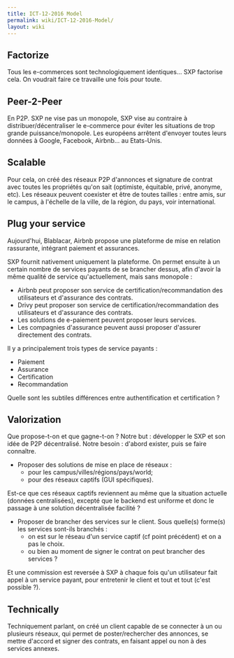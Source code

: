 ```yaml
---
title: ICT-12-2016 Model
permalink: wiki/ICT-12-2016-Model/
layout: wiki
---
```


Factorize
---------

Tous les e-commerces sont technologiquement identiques... SXP factorise
cela. On voudrait faire ce travaille une fois pour toute.

Peer-2-Peer
-----------

En P2P. SXP ne vise pas un monopole, SXP vise au contraire à
distribuer/décentraliser le e-commerce pour éviter les situations de
trop grande puissance/monopole. Les européens arrêtent d'envoyer toutes
leurs données à Google, Facebook, Airbnb... au Etats-Unis.

Scalable
--------

Pour cela, on créé des réseaux P2P d'annonces et signature de contrat
avec toutes les propriétés qu'on sait (optimiste, équitable, privé,
anonyme, etc). Les réseaux peuvent coexister et être de toutes tailles :
entre amis, sur le campus, à l'échelle de la ville, de la région, du
pays, voir international.

Plug your service
-----------------

Aujourd'hui, Blablacar, Airbnb propose une plateforme de mise en
relation rassurante, intégrant paiement et assurances.

SXP fournit nativement uniquement la plateforme. On permet ensuite à un
certain nombre de services payants de se brancher dessus, afin d'avoir
la même qualité de service qu'actuellement, mais sans monopole :

-   Airbnb peut proposer son service de certification/recommandation des
    utilisateurs et d'assurance des contrats.
-   Drivy peut proposer son service de certification/recommandation des
    utilisateurs et d'assurance des contrats.
-   Les solutions de e-⁠paiement peuvent proposer leurs services.
-   Les compagnies d'assurance peuvent aussi proposer d'assurer
    directement des contrats.

Il y a principalement trois types de service payants :

-   Paiement
-   Assurance
-   Certification
-   Recommandation

Quelle sont les subtiles différences entre authentification et
certification ?

Valorization
------------

Que propose-t-on et que gagne-t-on ? Notre but : développer le SXP et
son idée de P2P décentralisé. Notre besoin : d'abord exister, puis se
faire connaître.

-   Proposer des solutions de mise en place de réseaux :
    -   pour les campus/⁠villes/⁠régions/⁠pays/⁠world;
    -   pour des réseaux captifs (GUI spécifiques).

Est-ce que ces réseaux captifs reviennent au même que la situation
actuelle (données centralisées), excepté que le backend est uniforme et
donc le passage à une solution décentralisée facilité ?

-   Proposer de brancher des services sur le client. Sous quelle(s)
    forme(s) les services sont-ils branchés :
    -   on est sur le réseau d'un service captif (cf point précédent) et
        on a pas le choix.
    -   ou bien au moment de signer le contrat on peut brancher des
        services ?

Et une commission est reversée à SXP à chaque fois qu'un utilisateur
fait appel à un service payant, pour entretenir le client et tout et
tout (c'est possible ?).

Technically
-----------

Techniquement parlant, on créé un client capable de se connecter à un ou
plusieurs réseaux, qui permet de poster/rechercher des annonces, se
mettre d'accord et signer des contrats, en faisant appel ou non à des
services annexes.

